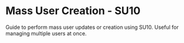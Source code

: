 # Mass User Creation - SU10

Guide to perform mass user updates or creation using SU10.
Useful for managing multiple users at once.
